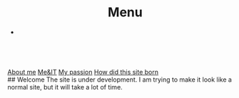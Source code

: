 <link rel="stylesheet" type="text/css" href="index.css">
<header id="luxbar" classNameN="luxbar-fixed">
    <div className="luxbar-menu luxbar-menu-right luxbar-menu-material-cyan">
        <ul className="luxbar-navigation">
          <h1>Menu</h1>
            <li className="luxbar-header">
                <label className="luxbar-hamburger luxbar-hamburger-doublespin"
                id="luxbar-hamburger" for="luxbar-checkbox"> <span></span> </label>
            </li>
        </ul>
    </div>
</header>
<br>
<div class="topnav" id="myTopnav">
  <a href="#index.css" class="active">About me</a>
  <a href="#index.css">Me&IT</a>
  <a href="#index.css">My passion</a>
  <a href="#index.css">How did this site born</a>
  <a href="javascript:void(0);" class="icon" onclick="myFunction()">
    <i class="fa fa-bars"></i>
  </a>
</div>

<meta http-equiv="X-UA-Compatible" content="IE=edge">
## Welcome
The site is under development.
I am trying to make it look like a normal site, but it will take a lot of time.
